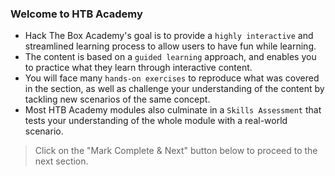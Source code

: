 ### Welcome to HTB Academy
- Hack The Box Academy's goal is to provide a `highly interactive` and streamlined learning process to allow users to have fun while learning. 
- The content is based on a `guided learning` approach, and enables you to practice what they learn through interactive content.
- You will face many `hands-on exercises` to reproduce what was covered in the section, as well as challenge your understanding of the content by tackling new scenarios of the same concept.
- Most HTB Academy modules also culminate in a `Skills Assessment` that tests your understanding of the whole module with a real-world scenario.

> Click on the "Mark Complete & Next" button below to proceed to the next section.